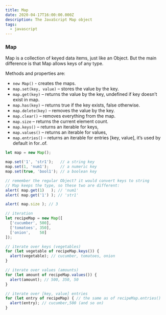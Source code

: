 ```yaml
---
title: Map
date: 2020-04-17T16:00:00.000Z
description: The JavaScript Map object
tags:
  - javascript
---
```

### Map
Map is a collection of keyed data items, just like an Object. But the main difference is that Map allows keys of any type.

Methods and properties are:
- <code>new Map()</code> - creates the maps.
- <code>map.set(key, value)</code> – stores the value by the key.
- <code>map.get(key)</code> – returns the value by the key, undefined if key doesn’t exist in map.
- <code>map.has(key)</code> – returns true if the key exists, false otherwise.
- <code>map.delete(key)</code> – removes the value by the key.
- <code>map.clear()</code> – removes everything from the map.
- <code>map.size</code> – returns the current element count.
- <code>map.keys()</code> – returns an iterable for keys,
- <code>map.values()</code> – returns an iterable for values,
- <code>map.entries()</code> – returns an iterable for entries [key, value], it’s used by default in for..of.

```javascript
let map = new Map();

map.set('1', 'str1');   // a string key
map.set(1, 'num1');     // a numeric key
map.set(true, 'bool1'); // a boolean key

// remember the regular Object? it would convert keys to string
// Map keeps the type, so these two are different:
alert( map.get(1)   ); // 'num1'
alert( map.get('1') ); // 'str1'

alert( map.size ); // 3

// iteration
let recipeMap = new Map([
  ['cucumber', 500],
  ['tomatoes', 350],
  ['onion',    50]
]);

// iterate over keys (vegetables)
for (let vegetable of recipeMap.keys()) {
  alert(vegetable); // cucumber, tomatoes, onion
}

// iterate over values (amounts)
for (let amount of recipeMap.values()) {
  alert(amount); // 500, 350, 50
}

// iterate over [key, value] entries
for (let entry of recipeMap) { // the same as of recipeMap.entries()
  alert(entry); // cucumber,500 (and so on)
}
```
